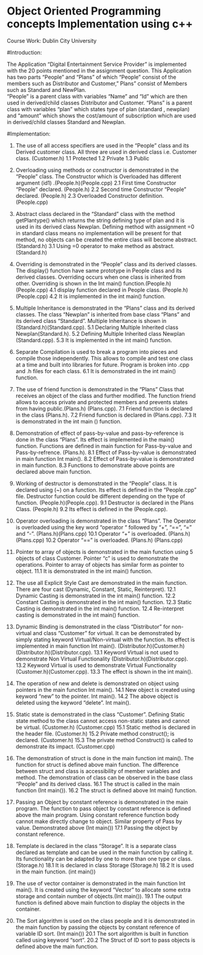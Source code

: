 # Object Oriented Programming concepts Implementation using  c++

Course Work: Dublin City University

#Introduction:


 The Application “Digital Entertainment Service Provider” is implemented with the 20 points mentioned in the assignment question. This Application has two parts “People” and “Plans” of which “People” consist of the members such as Distributor and Customer,” Plans” consist of Members such as Standard and NewPlan.  
“People” is a parent class with variables “Name” and “Id” which are then used in derived/child classes Distributor and Customer. 
“Plans” is a parent class with variables “plan” which states type of plan (standard , newplan) and “amount” which shows the cost/amount of subscription which are used in derived/child classes Standard and Newplan. 

#Implementation:


1. The use of all access specifiers are used in the “People” class and its Derived customer class. All three are used in derived class i.e. Customer class. (Customer.h) 1.1 Protected 1.2 Private 1.3 Public 
 
2. Overloading using methods or constructor is demonstrated in the “People” class. The Constructor which is Overloaded has different argument (id1) .(People.h)(People.cpp) 2.1 First time Constructor “People” declared. (People.h) 2.2 Second time Constructor “People” declared. (People.h) 2.3 Overloaded Constructor definition. (People.cpp) 
 
3. Abstract class declared in the “Standard” class with the method getPlantype() which returns the string defining type of plan and it is used in its derived class Newplan. Defining method with assignment =0 in standard class means no implementation will be 
present for that method, no objects can be created the entire class will become abstract. (Standard.h) 3.1 Using =0 operator to make method as abstract. (Standard.h) 
 
4. Overriding is demonstrated in the “People” class and its derived classes. The display() function have same prototype in People class and its derived classes. Overriding occurs when one class is inherited from other. Overriding is shown in the Int main() function.(People.h)(People.cpp) 4.1 display function declared in People class. (People.h)(People.cpp) 4.2 It is implemented in the int main() function. 
 
5. Multiple Inheritance is demonstrated in the “Plans” class and its derived classes. The class “Newplan” is inherited from base class “Plans” and its derived class “Standard”. Multiple Inheritance is shown in (Standard.h)(Standard.cpp). 5.1 Declaring Multiple Inherited class Newplan(Standard.h). 5.2 Defining Multiple Inherited class Newplan (Standard.cpp). 5.3 It is implemented in the int main() function. 
 
6. Separate Compilation is used to break a program into pieces and compile those independently. This allows to compile and test one class at a time and built into libraries for future. Program is broken into .cpp and .h files for each class. 6.1  It is demonstrated in the int main() function. 
 
7. The use of friend function is demonstrated in the “Plans” Class that receives an object of the class and further modified. The function friend allows to access private and protected members and prevents states from having public.(Plans.h) (Plans.cpp). 7.1 Friend function is declared in the class (Plans.h). 7.2 Friend function is declared in (Plans.cpp). 7.3 It is demonstrated in the int main () function. 
 
8. Demonstration of effect of pass-by-value and pass-by-reference is done in the class “Plans”. Its effect is implemented in the main() function. Functions are defined in main function for  Pass-by-value and Pass-by-refrence. (Plans.h). 8.1 Effect of Pass-by-value is demonstrated in main function Int main(). 8.2 Effect of Pass-by-value is demonstrated in main function. 8.3 Functions to demonstrate above points are declared above main function. 
 
9. Working of destructor is demonstrated in the “People” class. It is declared using (~) on a function. Its effect is defined in the 
“People.cpp” file. Destructor function could be different depending on the type of function. (People.h)(People.cpp). 9.1 Destructor is declared in the Plans Class. (People.h) 9.2 Its effect is defined in the (People.cpp). 
 
10. Operator overloading is demonstrated in the class “Plans”. The Operator is overloaded using the key word “operator “ followed by “+”, “==”, “=” and “-”. (Plans.h)(Plans.cpp) 10.1 Operator “+” is overloaded. (Plans.h)(Plans.cpp) 10.2 Operator “==” is overloaded. (Plans.h) (Plans.cpp) 
 
11. Pointer to array of objects is demonstrated in the main function using 5 objects of class Customer. Pointer “c” is used to demonstrate the operations. Pointer to array of objects has similar form as pointer to object. 11.1 It is demonstrated in the int main() function. 
 
12. The use all Explicit Style Cast are demonstrated in the main function. There are four cast (Dynamic, Constant, Static, Reinterpret). 12.1 Dynamic Casting is demonstrated in the int main() function. 12.2 Constant Casting is demonstrated in the int main() function. 12.3 Static Casting is demonstrated in the int main() function. 12.4 Re-interpret casting is demonstrated in the int main() function. 
 
13. Dynamic Binding is demonstrated in the class “Distributor” for non-virtual and class “Customer” for virtual. It can be demonstrated by simply stating keyword Virtual/Non-virtual with the function. Its effect is implemented in main function Int main(). (Distributor.h)(Customer.h) (Distributor.h)(Distributor.cpp). 13.1 Keyword Virtual is not used to demonstrate Non Virtual Functionality (Distributor.h)(Distributor.cpp). 13.2 Keyword Virtual is used to demonstrate Virtual Functionality (Customer.h)(Customer.cpp). 13.3 The effect is shown in the int main(). 
 
14. The operation of new and delete is demonstrated on object using pointers in the main function Int main(). 14.1 New object is created using keyword “new” to the pointer. Int main(). 14.2 The above object is deleted using the keyword “delete”. Int main(). 
 
15. Static state is demonstrated in the class “Customer”. Defining Static state method to the class cannot access non-static states and cannot be virtual. (Customer.h) (Customer.cpp) 
15.1 Static method is declared in the header file. (Customer.h) 15.2 Private method construct(); is declared. (Customer.h) 15.3 The private method Construct() is called to demonstrate its impact. (Customer.cpp) 
 
16. The demonstration of struct is done in the main function int main(). The function for struct is defined above main function. The difference between struct and class is accessibility of member variables and method. The demonstration of class can be observed in the base class “People” and its derived class. 16.1 The struct is called in the main function (Int main()). 16.2 The struct is defined above Int main() function. 
 
17. Passing an Object by constant reference is demonstrated in the main program. The function  to pass object by constant reference is defined above the main program. Using constant reference function body cannot make directly change to object.  Similar property of Pass by value. Demonstrated  above (Int main()) 17.1 Passing the object by constant reference. 
 
18.  Template is declared in the class “Storage”. It is a separate class declared as template and can be used in the main function by calling it. Its functionality can be adapted by one to more than one type or class. (Storage.h) 18.1 It is declared in class Storage (Storage.h) 18.2 It is used in the main function. (int main()) 
 
19. The use of vector container is demonstrated in the main function Int main(). It is created using the keyword “Vector” to allocate some extra storage and contain number of objects.(Int main()). 19.1 The output function is defined above main function to display the objects in the container.  
 
20. The Sort algorithm is used on the class people and it is demonstrated in the main function by passing the objects by constant reference of variable ID sort. (Int main()) 20.1 The sort algorithm is  built in function called using keyword “sort”. 20.2 The Struct of ID sort to pass objects is defined above the main function.

